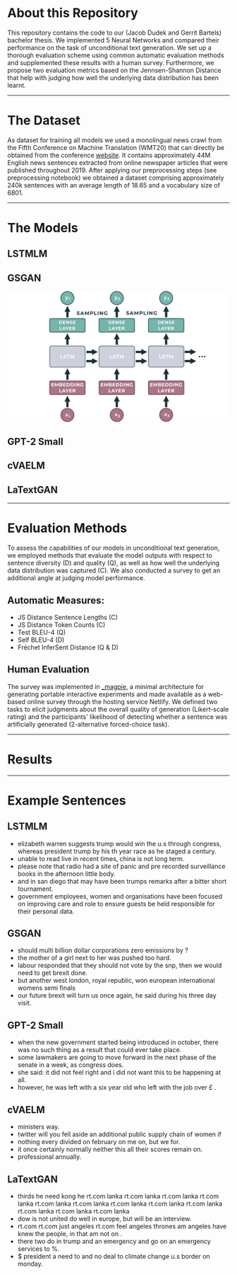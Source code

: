 # About this Repository

This repository contains the code to our (Jacob Dudek and Gerrit Bartels) bachelor thesis. We implemented 5 Neural Networks and compared their performance on the task of unconditional text generation. We set up a thorough evaluation scheme using common automatic evaluation methods and supplemented these results with a human survey. Furthermore, we propose two evaluation metrics based on the Jennsen-Shannon Distance that help with judging how well the underlying data distribution has been learnt. 

---
# The Dataset

As dataset for training all models we used a monolingual news crawl from the Fifth Conference on Machine Translation (WMT20) that can directly be obtained from the conference [website](https://data.statmt.org/news-crawl/en/}{data.statmt.org/news-crawl/en/). It contains approximately 44M English news sentences extracted from online newspaper articles that were published throughout 2019. After applying our preprocessing steps (see preprocessing notebook) we obtained a dataset comprising approximately 240k sentences with an average length of 18.65 and a vocabulary size of 6801.

---
# The Models

## LSTMLM

## GSGAN
![GSGAN Architecture](https://github.com/GerritBartels/Bachelor-Thesis/blob/main/Architecture%20Visualizations/LSTMLM_transparent.png?raw=true)

## GPT-2 Small

## cVAELM

## LaTextGAN


---
# Evaluation Methods
To assess the capabilities of our models in unconditional text generation, we employed methods that evaluate the model outputs with respect to sentence diversity (D) and quality (Q), as well as how well the underlying data distribution was captured (C). We also conducted a survey to get an additional angle at judging model performance.

## Automatic Measures:
* JS Distance Sentence Lengths (C)
* JS Distance Token Counts (C)
* Test BLEU-4 (Q)
* Self BLEU-4 (D)
* Fréchet InferSent Distance (Q & D)

## Human Evaluation
The survey was implemented in [\_magpie](https://magpie-ea.github.io/magpie-site/), a minimal architecture for generating portable interactive experiments and made available as a web-based online survey through the hosting service Netlify. We defined two tasks to elicit judgments about the overall quality of generation (Likert-scale rating) and the participants' likelihood of detecting whether a sentence was artificially generated (2-alternative forced-choice task).

---
# Results


---
# Example Sentences

## LSTMLM
* elizabeth warren suggests trump would win the u.s through congress, whereas president trump by his <NUM> th year race as he staged a century.
* unable to read live in recent times, china is not long term.
* please note that radio <NUM> had a site of panic and pre recorded surveillance books in the afternoon little body.
* and in san diego that may have been trumps remarks after a bitter short tournament.
* government employees, women and organisations have been focused on improving care and role to ensure guests be held responsible for their personal data.

## GSGAN
* should multi billion dollar corporations zero emissions by <NUM>?
* the mother of a girl next to her was pushed too hard.
* labour responded that they should not vote by the snp, then we would need to get brexit done.
* but another west london, royal republic, won <NUM> european international womens semi finals
* our future brexit will turn us once again, he said during his three day visit.

## GPT-2 Small
* when the new government started being introduced in october, there was no such thing as a result that could ever take place.
* some lawmakers are going to move forward in the next phase of the senate in a week, as congress does.
* she said: it did not feel right and i did not want this to be happening at all.
* however, he was left with a six year old who left with the job over £ <NUM>.

## cVAELM
* ministers way.
* twitter will you fell aside an additional public supply chain of women if
* nothing every divided on february on me on, but we for.
* it once certainly normally neither this all their scores remain on.
* professional annually.

## LaTextGAN
* thirds he need kong he rt.com lanka rt.com lanka rt.com lanka rt.com lanka rt.com lanka rt.com lanka rt.com lanka rt.com lanka rt.com lanka rt.com lanka rt.com lanka rt.com lanka
* dow is not united do well in europe, but will be an interview.
* rt.com rt.com just angeles rt.com feel angeles thrones am angeles have knew the people, in that <NUM> am not on <NUM> <NUM>.
* there two do in trump and an emergency and go on an emergency services to <NUM> %.
* $ president a need to <NUM> and no deal to climate change u.s border on monday.
